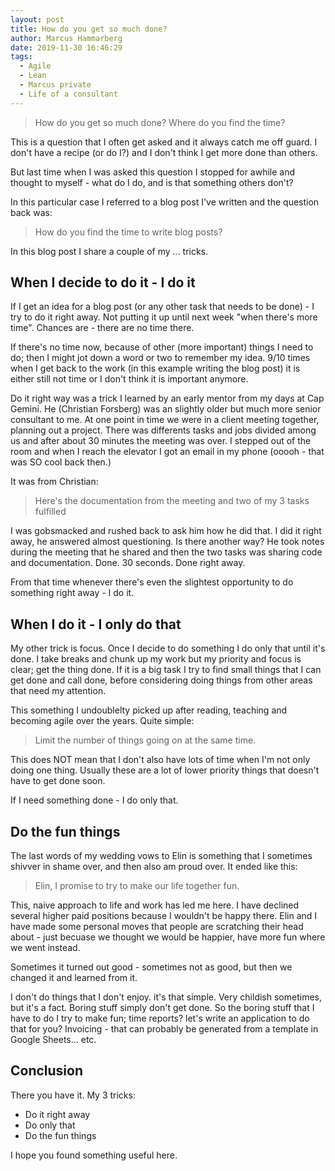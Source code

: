 ```yaml
---
layout: post
title: How do you get so much done?
author: Marcus Hammarberg
date: 2019-11-30 16:46:29
tags:
  - Agile
  - Lean
  - Marcus private
  - Life of a consultant
---
```


> How do you get so much done? Where do you find the time?

This is a question that I often get asked and it always catch me off guard. I don't have a recipe (or do I?) and I don't think I get more done than others.

But last time when I was asked this question I stopped for awhile and thought to myself - what do I do, and is that something others don't?

In this particular case I referred to a blog post I've written and the question back was:

> How do you find the time to write blog posts?

In this blog post I share a couple of my ... tricks.

<!-- excerpt-end -->

## When I decide to do it - I do it

If I get an idea for a blog post (or any other task that needs to be done) - I try to do it right away. Not putting it up until next week "when there's more time". Chances are - there are no time there.

If there's no time now, because of other (more important) things I need to do; then I might jot down a word or two to remember my idea. 9/10 times when I get back to the work (in this example writing the blog post) it is either still not time or I don't think it is important anymore.

Do it right way was a trick I learned by an early mentor from my days at Cap Gemini. He (Christian Forsberg) was an slightly older but much more senior consultant to me. At one point in time we were in a client meeting together, planning out a project. There was differents tasks and jobs divided among us and after about 30 minutes the meeting was over. I stepped out of the room and when I reach the elevator I got an email in my phone (ooooh - that was SO cool back then.)

It was from Christian:

> Here's the documentation from the meeting and two of my 3 tasks fulfilled

I was gobsmacked and rushed back to ask him how he did that. I did it right away, he answered almost questioning. Is there another way? He took notes during the meeting that he shared and then the two tasks was sharing code and documentation. Done. 30 seconds. Done right away.

From that time whenever there's even the slightest opportunity to do something right away - I do it.

## When I do it - I only do that

My other trick is focus. Once I decide to do something I do only that until it's done. I take breaks and chunk up my work but my priority and focus is clear; get the thing done. If it is a big task I try to find small things that I can get done and call done, before considering doing things from other areas that need my attention.

This something I undoublelty picked up after reading, teaching and becoming agile over the years. Quite simple:

> Limit the number of things going on at the same time.

This does NOT mean that I don't also have lots of time when I'm not only doing one thing. Usually these are a lot of lower priority things that doesn't have to get done soon.

If I need something done - I do only that.

## Do the fun things

The last words of my wedding vows to Elin is something that I sometimes shivver in shame over, and then also am proud over. It ended like this:

> Elin, I promise to try to make our life together fun.

This, naive approach to life and work has led me here. I have declined several higher paid positions because I wouldn't be happy there. Elin and I have made some personal moves that people are scratching their head about - just becuase we thought we would be happier, have more fun where we went instead.

Sometimes it turned out good - sometimes not as good, but then we changed it and learned from it.

I don't do things that I don't enjoy. it's that simple. Very childish sometimes, but it's a fact. Boring stuff simply don't get done. So the boring stuff that I have to do I try to make fun; time reports? let's write an application to do that for you? Invoicing - that can probably be generated from a template in Google Sheets... etc.

## Conclusion

There you have it. My 3 tricks:

* Do it right away
* Do only that
* Do the fun things

I hope you found something useful here.
